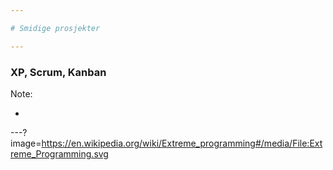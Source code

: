 ```yaml
--- 

# Smidige prosjekter

---
```


### XP, Scrum, Kanban

Note:

- 

---?image=https://en.wikipedia.org/wiki/Extreme_programming#/media/File:Extreme_Programming.svg
